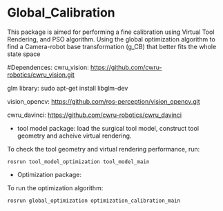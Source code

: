 # Global_Calibration

This package is aimed for performing a fine calibration using Virtual Tool Rendering, and PSO algorithm.
Using the global optimization algorithm to find a Camera-robot base transformation (g_CB) that better fits the whole state space 

#Dependences:
cwru_vision: https://github.com/cwru-robotics/cwru_vision.git

glm library: sudo apt-get install libglm-dev

vision_opencv: https://github.com/ros-perception/vision_opencv.git

cwru_davinci: https://github.com/cwru-robotics/cwru_davinci 

- tool model package: load the surgical tool model, construct tool geometry and acheive virtual rendering.

To check the tool geometry and virtual rendering performance, run:

`rosrun tool_model_optimization tool_model_main`

- Optimization package: 

To run the optimization algorithm:

`rosrun global_optimization optimization_calibration_main`









